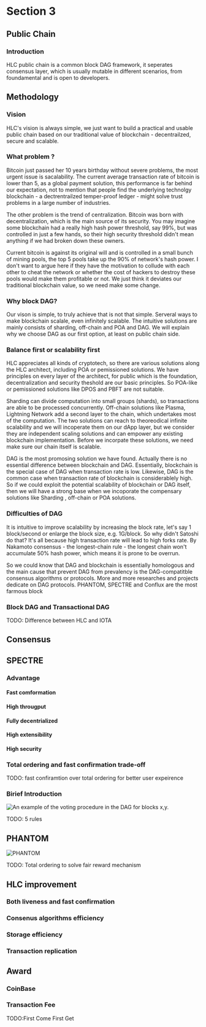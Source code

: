 # Section 3 
## Public Chain
### Introduction
HLC public chain is a common block DAG framework, it seperates consensus layer, which is usually mutable in different scenarios,  from foundamental and is open to developers. 
## Methodology
### Vision
HLC's vision is always simple, we just want to build a practical and usable public chain based on our traditional value of blockchain - decentrailzed, secure and scalable. 
### What problem ?
Bitcoin just passed her 10 years birthday without severe problems, the most urgent issue is sacalability. The current average transaction rate of bitcoin is lower than 5, as a global payment solution, this performance is far behind our expectation, not to mention that people find the underlying technolgy blockchain - a  dectrentrailzed temper-proof ledger - might solve trust problems in a large number of industries. 

The other problem is the trend of centralization. Bitcoin was born with decentralization, which is the main source of its security. You may imagine some blockchain had a really high hash power threshold, say 99%, but was controlled in just a few hands, so their high security threshold didn't mean anything if we had broken down these owners. 

Current bitcoin is against its original will and is controlled in a small bunch of mining pools, the top 5 pools take up the 90% of network's hash power. I don't want to argue here if they have the motivation to collude with each other to cheat the network or whether the cost of hackers to destroy these pools would make them profitable or not. We just think it deviates our traditional blockchain value, so we need make some change.

### Why block DAG?
Our vison is simple, to truly achieve that is not that simple. Serveral ways to make blockchain scalale, even infinitely scalable. The intuitive solutions are mainly consists of sharding, off-chain and POA and DAG. We will explain why we choose DAG as our first option, at least on public chain side.

### Balance first or scalability first
HLC  appreciates all kinds of cryptotech,  so there are various solutions along the HLC architect, including POA or pemissioned solutions. We have principles on every layer of the architect, for public which is the foundation,  decentralization and security theshold are our basic principles. So POA-like or pemissioned solutions like DPOS and PBFT are not suitable. 

Sharding can divide computation into small groups (shards), so transactions are able to be processed concurrently. Off-chain solutions like Plasma, Lightning Network add a second layer to the chain, which undertakes most of the computation. The two solutions can reach to theoreodical infinite scalability and we will incoperate them on our dApp layer, but we consider they are independent scaling solutions and can empower any existing blockchain implementation. Before we incorpate these solutions, we need make sure our chain itself is scalable. 

DAG is the most promosing solution we have found. Actually there is no essential difference between blockchain and DAG. Essentially, blockchain is the special case of DAG when transaction rate is low. Likewise, DAG is the common case when transaction rate of blockchain is considerablely high. So if we could exploit the potential scalability of blockchain or DAG itself, then we will have a strong base when we incoporate the compensary solutions like Sharding , off-chain or POA solutions.

### Difficulties of DAG
It is intuitive to improve scalability by increasing the block rate, let's say 1 block/second or enlarge the block size, e.g. 1G/block. So why didn't Satoshi do that? It's all because high transaction rate will lead to high forks rate. By Nakamoto consensus - the longest-chain rule - the longest chain won't accumulate 50% hash power, which means it is prone to be overrun.

So we could know that DAG and blockchain is essentially homologous and the main cause that prevent DAG from prevalency is the DAG-compatitble consensus algorithms or  protocols. More and more researches and projects dedicate on DAG protocols. PHANTOM, SPECTRE and Conflux are the most farmous block

### Block DAG and Transactional DAG
TODO: Difference between HLC and IOTA 

## Consensus
## SPECTRE
### Advantage
#### Fast comformation
#### High througput
#### Fully decentrialized
#### High extensibility
#### High security

### Total ordering and fast confirmation trade-off
TODO: fast confiramtion over total ordering for better user expeirence
### Birief Introduction
![An example of the voting procedure in the DAG for blocks x,y.](https://cdn-images-1.medium.com/max/1600/1*q82YuxF11M7LnxWWEkQzUw.png)

TODO: 5 rules

## PHANTOM
![PHANTOM](https://cdn-images-1.medium.com/max/1200/1*bjxmg-HgBF7I_0YmkEpoHg.png)

TODO: Total ordering to solve fair reward mechanism

## HLC improvement
### Both liveness and fast confirmation
### Consenus algorithms efficiency
### Storage efficiency
### Transaction replication

## Award
### CoinBase
### Transaction Fee
TODO:First Come First Get
 
